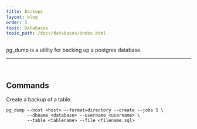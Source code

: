 ```yaml
---
title: Backups
layout: blog
order: 5
topic: Databases
topic_path: /docs/databases/index.html
---
```

pg_dump is a utility for backing up a postgres database.

<hr><br>

## Commands

Create a backup of a table.
```
pg_dump --host <host> --format=directory --create --jobs 5 \
        --dbname <database> --username <username> \
        --table <tablename> --file <filename.sql>
```
